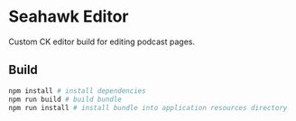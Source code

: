 # Seahawk Editor

Custom CK editor build for editing podcast pages.

## Build

```sh
npm install # install dependencies
npm run build # build bundle
npm run install # install bundle into application resources directory
```
